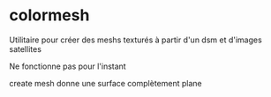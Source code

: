 # colormesh

Utilitaire pour créer des meshs texturés à partir d'un dsm et d'images satellites

Ne fonctionne pas pour l'instant

create mesh donne une surface complètement plane

